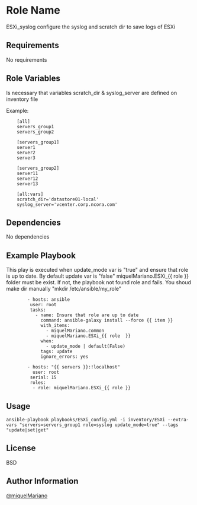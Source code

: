 Role Name
=========

ESXi_syslog configure the syslog and scratch dir to save logs of ESXi

Requirements
------------

No requirements

Role Variables
--------------

Is necessary that variables scratch_dir & syslog_server are defined on inventory file

Example:

		[all]
		servers_group1
		servers_group2

		[servers_group1]
		server1
		server2
		server3

		[servers_group2]
		server11
		server12
		server13

		[all:vars]
		scratch_dir='datastore01-local'
		syslog_server='vcenter.corp.ncora.com'

Dependencies
------------

No dependencies

Example Playbook
----------------

This play is executed when update_mode var is "true" and ensure that role is up to date. By default update var is "false"
miquelMariano.ESXi_{{ role }} folder must be exist. If not, the playbook not found role and fails. You shoud make dir manually "mkdir /etc/ansible/my_role"

```
		- hosts: ansible
 		 user: root
 		 tasks:
 		   - name: Ensure that role are up to date
 		     command: ansible-galaxy install --force {{ item }}
 		     with_items:
 		       - miquelMariano.common
 		       - miquelMariano.ESXi_{{ role  }}
 		     when:
 		       - update_mode | default(False)
 		     tags: update
 		     ignore_errors: yes

		- hosts: "{{ servers }}:!localhost"
		  user: root
 		 serial: 15
 		 roles:
 		  - role: miquelMariano.ESXi_{{ role }}
```

Usage
-------

`ansible-playbook playbooks/ESXi_config.yml -i inventory/ESXi --extra-vars "servers=servers_group1 role=syslog update_mode=true" --tags "update|set|get"`


License
-------

BSD

Author Information
------------------

[@miquelMariano](https://twitter.com/miquelMariano)

